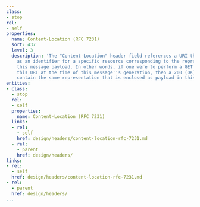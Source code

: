 ```yaml
---
class:
- stop
rel:
- self
properties:
  name: Content-Location (RFC 7231)
  sort: 437
  level: 3
  description: 'The "Content-Location" header field references a URI that can be used
    as an identifier for a specific resource corresponding to the representation in
    this message payload. In other words, if one were to perform a GET request on
    this URI at the time of this message''s generation, then a 200 (OK) response would
    contain the same representation that is enclosed as payload in this message. '
entities:
- class:
  - stop
  rel:
  - self
  properties:
    name: Content-Location (RFC 7231)
  links:
  - rel:
    - self
    href: design/headers/content-location-rfc-7231.md
  - rel:
    - parent
    href: design/headers/
links:
- rel:
  - self
  href: design/headers/content-location-rfc-7231.md
- rel:
  - parent
  href: design/headers/
...
```

